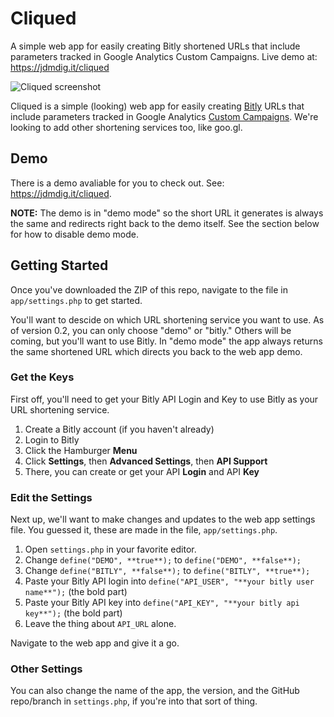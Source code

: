 # Cliqued
A simple web app for easily creating Bitly shortened URLs that include parameters tracked in Google Analytics Custom Campaigns. Live demo at: https://jdmdig.it/cliqued

![Cliqued screenshot](https://jdmdigital.co/cliqued/cliqued-screenshot.png)

Cliqued is a simple (looking) web app for easily creating [Bitly](https://bitly.com/) URLs that include parameters tracked in Google Analytics [Custom Campaigns](https://support.google.com/analytics/answer/1033863).  We're looking to add other shortening services too, like goo.gl. 

## Demo
There is a demo avaliable for you to check out.  See: https://jdmdig.it/cliqued. 

**NOTE:** The demo is in "demo mode" so the short URL it generates is always the same and redirects right back to the demo itself.  See the section below for how to disable demo mode.

## Getting Started
Once you've downloaded the ZIP of this repo, navigate to the file in `app/settings.php` to get started.

You'll want to descide on which URL shortening service you want to use.  As of version 0.2, you can only choose "demo" or "bitly."  Others will be coming, but you'll want to use Bitly.  In "demo mode" the app always returns the same shortened URL which directs you back to the web app demo.

### Get the Keys
First off, you'll need to get your Bitly API Login and Key to use Bitly as your URL shortening service.

1. Create a Bitly account (if you haven't already)
2. Login to Bitly
3. Click the Hamburger **Menu**
4. Click **Settings**, then **Advanced Settings**, then **API Support**
5. There, you can create or get your API **Login** and API **Key**

### Edit the Settings
Next up, we'll want to make changes and updates to the web app settings file.  You guessed it, these are made in the file, `app/settings.php`.

1. Open `settings.php` in your favorite editor.
2. Change `define("DEMO", **true**);` to `define("DEMO", **false**);`
3. Change `define("BITLY", **false**);` to `define("BITLY", **true**);`
4. Paste your Bitly API login into `define("API_USER", "**your bitly user name**");` (the bold part)
5. Paste your Bitly API key into `define("API_KEY", "**your bitly api key**");` (the bold part)
6. Leave the thing about `API_URL` alone.

Navigate to the web app and give it a go.

### Other Settings
You can also change the name of the app, the version, and the GitHub repo/branch in `settings.php`, if you're into that sort of thing.
